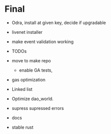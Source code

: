 # Final
- Odra, install at given key, decide if upgradable
- livenet installer

- make event validation working

- TODOs

- move to make repo
    - enable GA tests,

- gas optimization
- Linked list
- Optimize dao_world.
- supress supressed errors
- docs
- stable rust

